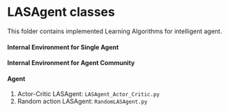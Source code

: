 # LASAgent classes
This folder contains implemented Learning Algorithms for intelligent agent. 

#### Internal Environment for Single Agent ####

#### Internal Environment for Agent Community ####

#### Agent ####

1. Actor-Critic LASAgent: `LASAgent_Actor_Critic.py`
2. Random action LASAgent: `RandomLASAgent.py`
